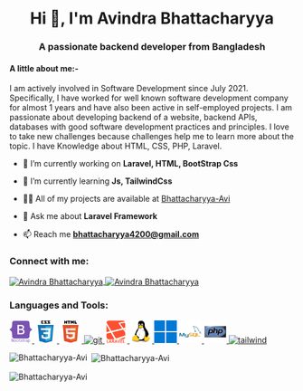 <h1 align="center">Hi 👋, I'm Avindra Bhattacharyya</h1>
<h3 align="center">A passionate backend developer from Bangladesh</h3>

<!-- About myself -->
<p align="left">
    <h4> A little about me:- </h4>
I am actively involved in Software Development since July 2021. Specifically, I have worked for well known software development company for almost 1 years and have also been active in self-employed projects. I am passionate about developing backend of a website, backend APIs, databases with good software development practices and principles.
I love to take new challenges because challenges help me to learn more about the topic.
I have Knowledge about HTML, CSS, PHP, Laravel.
</p>

- 🔭 I’m currently working on **Laravel, HTML, BootStrap Css**

- 🌱 I’m currently learning **Js, TailwindCss**

- 👨‍💻 All of my projects are available at [Bhattacharyya-Avi](Bhattacharyya-Avi)

- 💬 Ask me about **Laravel Framework**

- 📫 Reach me **bhattacharyya4200@gmail.com**

<!-- social link -->
<h3 align="left">Connect with me:</h3>
<p align="left">
    <!-- LinkedIn -->
    <a href="" target="blank">
        <img align="center" src="https://raw.githubusercontent.com/rahuldkjain/github-profile-readme-generator/master/src/images/icons/Social/linked-in-alt.svg" alt="Avindra Bhattacharyya" height="30" width="40" />
    </a>
    <!-- Facebook -->
    <a href="" target="blank">
        <img align="center" src="https://raw.githubusercontent.com/rahuldkjain/github-profile-readme-generator/master/src/images/icons/Social/facebook.svg" alt="Avindra Bhattacharyya" height="30" width="40" />
    </a>
</p>

<!-- Language and tools -->
<h3 align="left">Languages and Tools:</h3>
<p align="left"> 
    <!-- Bootstrap -->
    <a href="https://getbootstrap.com" target="_blank" rel="noreferrer"> 
        <img src="https://raw.githubusercontent.com/devicons/devicon/master/icons/bootstrap/bootstrap-plain-wordmark.svg" alt="bootstrap" width="40" height="40"/> 
    </a> 
    <!-- Css -->
    <a href="https://www.w3schools.com/css/" target="_blank" rel="noreferrer"> 
        <img src="https://raw.githubusercontent.com/devicons/devicon/master/icons/css3/css3-original-wordmark.svg" alt="css3" width="40" height="40"/> 
    </a> 
    <!-- Html --> 
    <a href="https://www.w3.org/html/" target="_blank" rel="noreferrer"> 
        <img src="https://raw.githubusercontent.com/devicons/devicon/master/icons/html5/html5-original-wordmark.svg" alt="html5" width="40" height="40"/> 
    </a>
    <!-- git -->
    <a href="https://git-scm.com/" target="_blank" rel="noreferrer"> 
        <img src="https://www.vectorlogo.zone/logos/git-scm/git-scm-icon.svg" alt="git" width="40" height="40"/> 
    </a>
      <!-- Laravel -->
    <a href="https://laravel.com/" target="_blank" rel="noreferrer"> 
        <img src="https://raw.githubusercontent.com/devicons/devicon/master/icons/laravel/laravel-plain-wordmark.svg" alt="laravel" width="40" height="40"/> 
    </a> 
    <!-- Linux -->
    <a href="https://www.linux.org/" target="_blank" rel="noreferrer"> 
        <img src="https://raw.githubusercontent.com/devicons/devicon/master/icons/linux/linux-original.svg" alt="linux" width="40" height="40"/> 
    </a> 
    <!-- Windows -->
    <a href="https://www.microsoft.com/en-us/" target="_blank" rel="noreferrer"> 
        <img src="https://raw.githubusercontent.com/github/explore/379d49236d826364be968345e0a085d044108cff/topics/windows/windows.png" alt="windows" width="40" height="40"/> 
    </a> 
    <!-- Mysql -->
    <a href="https://www.mysql.com/" target="_blank" rel="noreferrer"> 
        <img src="https://raw.githubusercontent.com/devicons/devicon/master/icons/mysql/mysql-original-wordmark.svg" alt="mysql" width="40" height="40"/> 
    </a> 
    <!-- Php -->
    <a href="https://www.php.net" target="_blank" rel="noreferrer"> 
        <img src="https://raw.githubusercontent.com/devicons/devicon/master/icons/php/php-original.svg" alt="php" width="40" height="40"/> 
    </a>
    <!-- Tailwind -->
    <a href="https://tailwindcss.com/" target="_blank" rel="noreferrer"> 
        <img src="https://www.vectorlogo.zone/logos/tailwindcss/tailwindcss-icon.svg" alt="tailwind" width="40" height="40"/> 
    </a>
</p>

<p>
    <img align="left" src="https://github-readme-stats.vercel.app/api/top-langs?username=Bhattacharyya-Avi&show_icons=true&locale=en&layout=compact" alt="Bhattacharyya-Avi" />
</p>

<p>&nbsp;
    <img align="center" src="https://github-readme-stats.vercel.app/api?username=Bhattacharyya-Avi&show_icons=true&locale=en" alt="Bhattacharyya-Avi" />
</p>

<p>
    <img align="center" src="https://github-readme-streak-stats.herokuapp.com/?user=Bhattacharyya-Avi&" alt="Bhattacharyya-Avi" />
</p>
